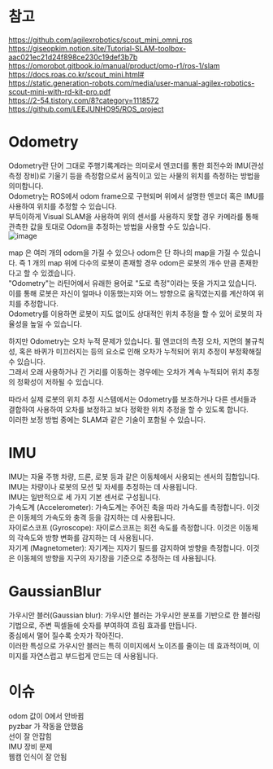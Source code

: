 # 참고
https://github.com/agilexrobotics/scout_mini_omni_ros              
https://giseopkim.notion.site/Tutorial-SLAM-toolbox-aac021ec21d24f898ce230c19def3b7b                
https://omorobot.gitbook.io/manual/product/omo-r1/ros-1/slam                    
https://docs.roas.co.kr/scout_mini.html#                   
https://static.generation-robots.com/media/user-manual-agilex-robotics-scout-mini-with-rd-kit-pro.pdf                      
https://2-54.tistory.com/8?category=1118572                
https://github.com/LEEJUNHO95/ROS_project                    


# Odometry
Odometry란 단어 그대로 주행기록계라는 의미로서 엔코더를 통한 회전수와 IMU(관성 측정 장비)로 기울기 등을 측정함으로서 움직이고 있는 사물의 위치를 측정하는 방법을 의미합니다.    
 Odometry는 ROS에서 odom frame으로 구현되며 위에서 설명한 엔코더 혹은 IMU를 사용하여 위치를 추정할 수 있습니다.     
 부득이하게 Visual SLAM을 사용하여 위의 센서를 사용하지 못할 경우 카메라를 통해 관측한 값을 토대로 Odom을 추정하는 방법을 사용할 수도 있습니다.    
![image](https://github.com/goeuddeum/Yeonhee_Project/assets/125548154/7b393659-46c9-4d6a-b56b-603e11570e75)

 map 은 여러 개의 odom을 가질 수 있으나 odom은 단 하나의 map을 가질 수 있습니다. 즉 1 개의 map 위에 다수의 로봇이 존재할 경우 odom은 로봇의 개수 만큼 존재한다고 할 수 있겠습니다.                         
 "Odometry"는 라틴어에서 유래한 용어로 "도로 측정"이라는 뜻을 가지고 있습니다. 이를 통해 로봇은 자신이 얼마나 이동했는지와 어느 방향으로 움직였는지를 계산하여 위치를 추정합니다.                      
 Odometry를 이용하면 로봇이 지도 없이도 상대적인 위치 추정을 할 수 있어 로봇의 자율성을 높일 수 있습니다.             

하지만 Odometry는 오차 누적 문제가 있습니다. 휠 엔코더의 측정 오차, 지면의 불규칙성, 혹은 바퀴가 미끄러지는 등의 요소로 인해 오차가 누적되어 위치 추정이 부정확해질 수 있습니다.                      
그래서 오래 사용하거나 긴 거리를 이동하는 경우에는 오차가 계속 누적되어 위치 추정의 정확성이 저하될 수 있습니다.               

따라서 실제 로봇의 위치 추정 시스템에서는 Odometry를 보조하거나 다른 센서들과 결합하여 사용하여 오차를 보정하고 보다 정확한 위치 추정을 할 수 있도록 합니다.                       
이러한 보정 방법 중에는 SLAM과 같은 기술이 포함될 수 있습니다.                       

# IMU
IMU는 자율 주행 차량, 드론, 로봇 등과 같은 이동체에서 사용되는 센서의 집합입니다.      
IMU는 차량이나 로봇의 모션 및 자세를 추정하는 데 사용됩니다.           
IMU는 일반적으로 세 가지 기본 센서로 구성됩니다.          
가속도계 (Accelerometer): 가속도계는 주어진 축을 따라 가속도를 측정합니다. 이것은 이동체의 가속도와 충격 등을 감지하는 데 사용됩니다.          
자이로스코프 (Gyroscope): 자이로스코프는 회전 속도를 측정합니다. 이것은 이동체의 각속도와 방향 변화를 감지하는 데 사용됩니다.      
자기계 (Magnetometer): 자기계는 지자기 필드를 감지하여 방향을 측정합니다. 이것은 이동체의 방향을 지구의 자기장을 기준으로 추정하는 데 사용됩니다.     

# GaussianBlur
가우시안 블러(Gaussian blur):
가우시안 블러는 가우시안 분포를 기반으로 한 블러링 기법으로, 주변 픽셀들에 숫자를 부여하여 흐림 효과를 만듭니다.     
중심에서 멀어 질수록 숫자가 작아진다.    
이러한 특성으로 가우시안 블러는 특히 이미지에서 노이즈를 줄이는 데 효과적이며, 이미지를 자연스럽고 부드럽게 만드는 데 사용됩니다.    

# 이슈
odom 값이 0에서 안바뀜   
pyzbar 가 작동을 안했음   
선이 잘 안잡힘   
IMU 장비 문제      
웹캠 인식이 잘 안됨        
